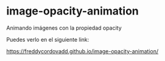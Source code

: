 # image-opacity-animation

Animando imágenes con la propiedad opacity

Puedes verlo en el siguiente link:

https://freddycordovadd.github.io/image-opacity-animation/

